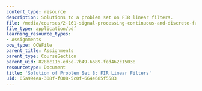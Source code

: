 ```yaml
---
content_type: resource
description: Solutions to a problem set on FIR linear filters.
file: /media/courses/2-161-signal-processing-continuous-and-discrete-fall-2008/05a994ea308ff0085c0f664e685f5583_ps8soln.pdf
file_type: application/pdf
learning_resource_types:
- Assignments
ocw_type: OCWFile
parent_title: Assignments
parent_type: CourseSection
parent_uid: 828bc116-ed5e-7b49-6689-fed462c15038
resourcetype: Document
title: 'Solution of Problem Set 8: FIR Linear Filters'
uid: 05a994ea-308f-f008-5c0f-664e685f5583
---
```

